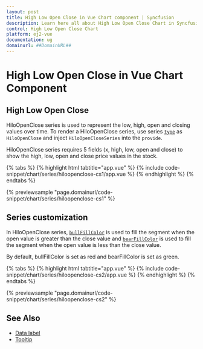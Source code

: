 ```yaml
---
layout: post
title: High Low Open Close in Vue Chart component | Syncfusion
description: Learn here all about High Low Open Close Chart in Syncfusion Vue Chart component of Syncfusion Essential JS 2 and more.
control: High Low Open Close Chart
platform: ej2-vue
documentation: ug
domainurl: ##DomainURL##
---
```


# High Low Open Close in Vue Chart Component

## High Low Open Close

HiloOpenClose series is used to represent the low, high, open and closing values over time.
To render a HiloOpenClose series, use series [`type`](https://ej2.syncfusion.com/vue/documentation/api/chart/series/#type) as `HiloOpenClose` and
inject `HiloOpenCloseSeries` into the `provide`.

HiloOpenClose series requires 5 fields (x, high, low, open and close) to show the high, low, open and close price values in the stock.

{% tabs %}
{% highlight html tabtitle="app.vue" %}
{% include code-snippet/chart/series/hiloopenclose-cs1/app.vue %}
{% endhighlight %}
{% endtabs %}
        
{% previewsample "page.domainurl/code-snippet/chart/series/hiloopenclose-cs1" %}

## Series customization

In HiloOpenClose series, [`bullFillColor`](https://ej2.syncfusion.com/vue/documentation/api/chart/series/#bearfillcolor) is used to fill the
segment when the open value is greater than the close value and [`bearFillColor`](https://ej2.syncfusion.com/vue/documentation/api/chart/series/#bearfillcolor) is used to fill the segment when the open value is less than the close value.

By default, bullFillColor is set as red and bearFillColor is set as green.

{% tabs %}
{% highlight html tabtitle="app.vue" %}
{% include code-snippet/chart/series/hiloopenclose-cs2/app.vue %}
{% endhighlight %}
{% endtabs %}
        
{% previewsample "page.domainurl/code-snippet/chart/series/hiloopenclose-cs2" %}

## See Also

* [Data label](../data-labels/)
* [Tooltip](../tool-tip/)